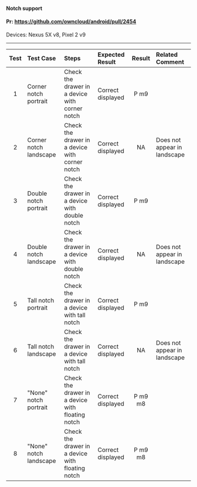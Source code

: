 #### Notch support

#### Pr: https://github.com/owncloud/android/pull/2454

Devices: Nexus 5X v8, Pixel 2 v9 


---

 
| Test | Test Case | Steps | Expected Result | Result | Related Comment
| :----: | :-------- | :---- | :-------------- | :-----: | :------
| 1 | Corner notch portrait | Check the drawer in a device with corner notch | Correct displayed | P m9 |
| 2 | Corner notch landscape | Check the drawer in a device with corner notch | Correct displayed | NA | Does not appear in landscape
| 3 | Double notch portrait | Check the drawer in a device with double notch | Correct displayed | P m9 |
| 4 | Double notch landscape | Check the drawer in a device with double notch | Correct displayed | NA | Does not appear in landscape
| 5 | Tall notch portrait | Check the drawer in a device with tall notch | Correct displayed | P m9 |
| 6 | Tall notch landscape | Check the drawer in a device with tall notch | Correct displayed | NA |  Does not appear in landscape
| 7 | "None" notch portrait | Check the drawer in a device with floating notch | Correct displayed | P m9 m8 |
| 8 | "None" notch landscape | Check the drawer in a device with floating notch | Correct displayed | P m9 m8 |
